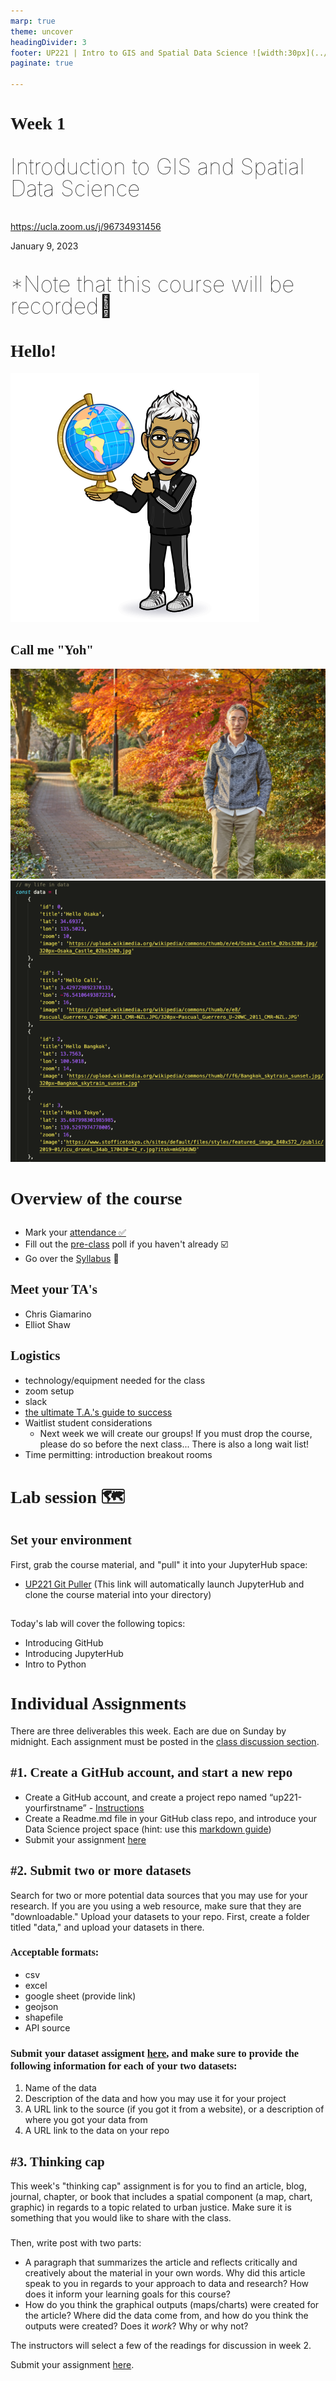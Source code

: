 ```yaml
---
marp: true
theme: uncover
headingDivider: 3
footer: UP221 | Intro to GIS and Spatial Data Science ![width:30px](../images/yoh%20with%20globe.png)
paginate: true

---
```


<style>
small {font-size:0.6em}
.small {font-size:0.6em}
medium {font-size:0.9em}
.medium {font-size:0.9em}
large {font-size:2em}
.large {font-size:2em}
xlarge {font-size:4em}
.xlarge {font-size:4em}
gray {padding:20px;background-color:whitesmoke;font-weight:800}
plum {padding:20px;background-color:plum;line-height:3}
.gray {padding:20px;background-color:whitesmoke;line-height:3}
.plum {padding:20px;background-color:plum;line-height:3}

xl { font-size:2.5em;font-weight:100;line-height:1}
h1,h2,h3,h4,h5{font-family:serif}
section {font-size:2em;font-weight:300;}

</style>

# Week 1

<xl>

Introduction to GIS and Spatial Data Science

</xl>

https://ucla.zoom.us/j/96734931456

January 9, 2023



##
<xl>

*Note that this course will be recorded🎥

</xl>


# Hello!

![](../images/yoh%20with%20globe%20large.png)
## Call me "Yoh"
![width:300px](../images/yoh%20at%20reitaku.jpg)
![bg right:65%](../images/my%20life%20in%20data.png)

# Overview of the course
##

* Mark your [attendance ✅](https://docs.google.com/spreadsheets/d/1AyNdt5qhkWFIkaGcKBVB3rexTgRLfv-Wx7GqY3LPnGA/edit?usp=sharing) 
* Fill out the [pre-class](https://forms.gle/f8ZXLgNbvFawt6cw5) poll if you haven't already ☑️
* Go over the [Syllabus](https://github.com/yohman/23W-UP221) 📜

## Meet your TA's
  * Chris Giamarino
  * Elliot Shaw

## Logistics
* technology/equipment needed for the class
* zoom setup
* slack
* [the ultimate T.A.'s guide to success](https://docs.google.com/document/d/14fz3iSSb76PDiyqY8ZGDpao3umKMgvvR5NtvQwOsJao/edit)
* Waitlist student considerations
  * Next week we will create our groups! If you must drop the course, please do so before the next class... There is also a long wait list!
* Time permitting: introduction breakout rooms

# Lab session 🗺

## Set your environment
First, grab the course material, and "pull" it into your JupyterHub space:

* [UP221 Git Puller](https://jupyter.idre.ucla.edu/hub/user-redirect/git-pull?repo=https%3A%2F%2Fgithub.com%2Fyohman%2F23W-UP221&urlpath=lab%2Ftree%2F23W-UP221%2F&branch=main) (This link will automatically launch JupyterHub and clone the course material into your directory)

##

Today's lab will cover the following topics:

*   Introducing GitHub
*   Introducing JupyterHub
*   Intro to Python

# Individual Assignments

There are three deliverables this week. Each are due on Sunday by midnight. Each assignment must be posted in the [class discussion section](https://github.com/yohman/23W-UP221/discussions).

## #1. Create a GitHub account, and start a new repo

*   Create a GitHub account, and create a project repo named “up221-yourfirstname” - [Instructions](../../Git%20related/02%20-%20Create%20your%20class%20repo.md)
*   Create a Readme.md file in your GitHub class repo, and introduce your Data Science project space (hint: use this [markdown guide](https://guides.github.com/features/mastering-markdown/))
*  Submit your assignment [here](https://github.com/yohman/23W-UP221/discussions/1)

## #2. Submit two or more datasets
Search for two or more potential data sources that you may use for your research. If you are you using a web resource, make sure that they are "downloadable." Upload your datasets to your repo. First, create a folder titled "data," and upload your datasets in there.

### Acceptable formats:
- csv
- excel
- google sheet (provide link)
- geojson
- shapefile
- API source

### Submit your dataset assigment [here](https://github.com/yohman/23W-UP221/discussions/2), and make sure to provide the following information for each of your two datasets:

1. Name of the data
1. Description of the data and how you may use it for your project
1. A URL link to the source (if you got it from a website), or a description of where you got your data from
1. A URL link to the data on your repo

## #3. Thinking cap 🤔
This week's "thinking cap" assignment is for you to find an article, blog, journal, chapter, or book that includes a spatial component (a map, chart, graphic) in regards to a topic related to urban justice. Make sure it is something that you would like to share with the class. 

###
Then, write post with two parts:

- A paragraph that summarizes the article and reflects critically and creatively about the material in your own words. Why did this article speak to you in regards to your approach to data and research? How does it inform your learning goals for this course? 
- How do you think the graphical outputs (maps/charts) were created for the article? Where did the data come from, and how do you think the outputs were created? Does it *work*? Why or why not?

The instructors will select a few of the readings for discussion in week 2.

Submit your assignment [here](https://github.com/yohman/23W-UP221/discussions/3).
